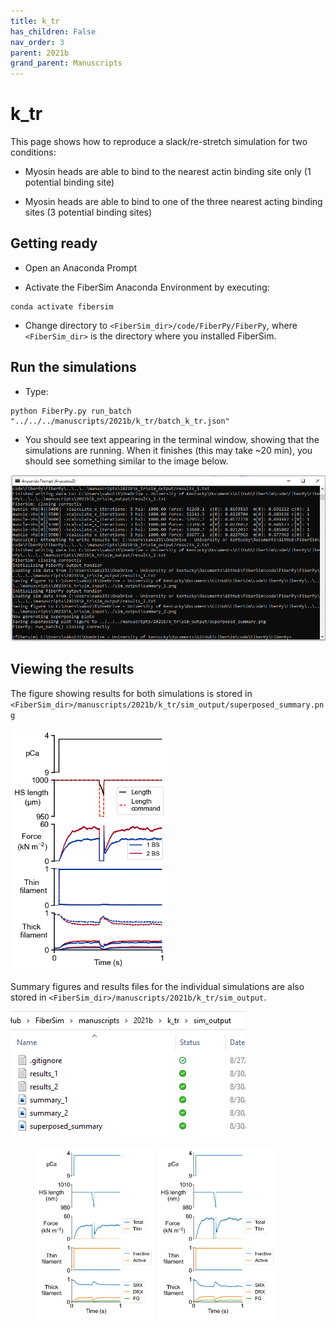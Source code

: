 ```yaml
---
title: k_tr
has_children: False
nav_order: 3
parent: 2021b
grand_parent: Manuscripts
---
```


# k_tr

This page shows how to reproduce a slack/re-stretch simulation for two conditions:

+ Myosin heads are able to bind to the nearest actin binding site only (1 potential binding site)

+ Myosin heads are able to bind to one of the three nearest acting binding sites (3 potential binding sites)

## Getting ready

+ Open an Anaconda Prompt

+ Activate the FiberSim Anaconda Environment by executing:
```
conda activate fibersim
```
+ Change directory to `<FiberSim_dir>/code/FiberPy/FiberPy`, where `<FiberSim_dir>` is the directory where you installed FiberSim.

## Run the simulations

+ Type:
 ```
python FiberPy.py run_batch "../../../manuscripts/2021b/k_tr/batch_k_tr.json"
 ```

+ You should see text appearing in the terminal window, showing that the simulations are running. When it finishes (this may take ~20 min), you should see something similar to the image below.

![command prompt](command_prompt.PNG)

## Viewing the results

The figure showing results for both simulations is stored in `<FiberSim_dir>/manuscripts/2021b/k_tr/sim_output/superposed_summary.png`

<img src='superposed_summary.png' width="50%">

Summary figures and results files for the individual simulations are also stored in `<FiberSim_dir>/manuscripts/2021b/k_tr/sim_output`.

![sim_output](sim_output.PNG)

<figure class="left">
  <img src="summary_1.png" width="45%"/>
  <img src="summary_2.png" width="45%"/>
</figure>





